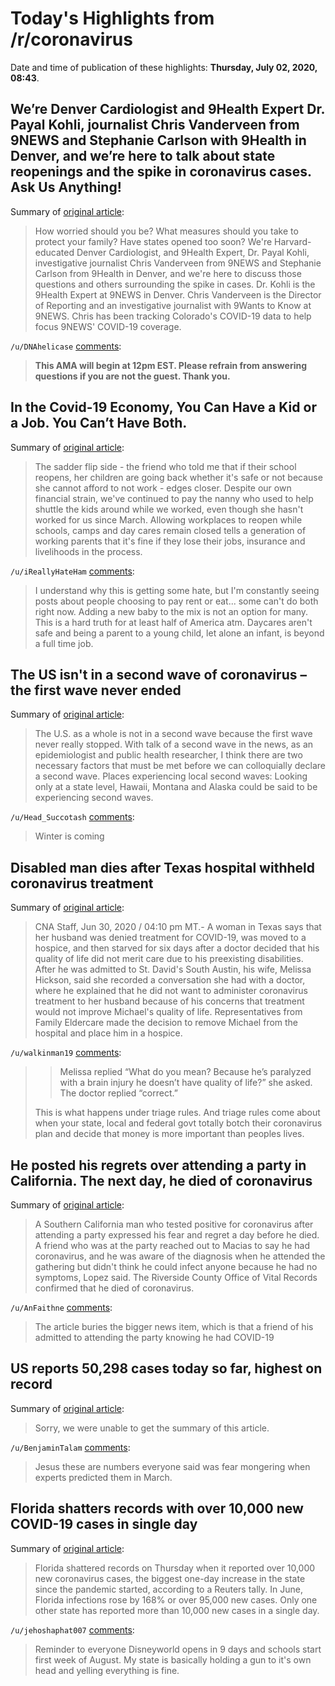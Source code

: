 # Today's Highlights from /r/coronavirus

Date and time of publication of these highlights: **Thursday, July 02, 2020, 08:43**.

## We’re Denver Cardiologist and 9Health Expert Dr. Payal Kohli, journalist Chris Vanderveen from 9NEWS and Stephanie Carlson with 9Health in Denver, and we’re here to talk about state reopenings and the spike in coronavirus cases. Ask Us Anything!

Summary of [original article](https://www.reddit.com/r/Coronavirus/comments/hjyvlp/were_denver_cardiologist_and_9health_expert_dr/):

> How worried should you be? What measures should you take to protect your family? Have states opened too soon? We're Harvard-educated Denver Cardiologist, and 9Health Expert, Dr. Payal Kohli, investigative journalist Chris Vanderveen from 9NEWS and Stephanie Carlson from 9Health in Denver, and we're here to discuss those questions and others surrounding the spike in cases. Dr. Kohli is the 9Health Expert at 9NEWS in Denver. Chris Vanderveen is the Director of Reporting and an investigative journalist with 9Wants to Know at 9NEWS. Chris has been tracking Colorado's COVID-19 data to help focus 9NEWS' COVID-19 coverage.

`/u/DNAhelicase` [comments](https://www.reddit.com/r/Coronavirus/comments/hjyvlp/were_denver_cardiologist_and_9health_expert_dr/):

> **This AMA will begin at 12pm EST. Please refrain from answering questions if you are not the guest. Thank you.**

## In the Covid-19 Economy, You Can Have a Kid or a Job. You Can’t Have Both.

Summary of [original article](https://www.nytimes.com/2020/07/02/business/covid-economy-parents-kids-career-homeschooling.html):

> The sadder flip side - the friend who told me that if their school reopens, her children are going back whether it's safe or not because she cannot afford to not work - edges closer. Despite our own financial strain, we've continued to pay the nanny who used to help shuttle the kids around while we worked, even though she hasn't worked for us since March. Allowing workplaces to reopen while schools, camps and day cares remain closed tells a generation of working parents that it's fine if they lose their jobs, insurance and livelihoods in the process.

`/u/iReallyHateHam` [comments](https://www.reddit.com/r/Coronavirus/comments/hjuklw/in_the_covid19_economy_you_can_have_a_kid_or_a/):

> I understand why this is getting some hate, but I'm constantly seeing posts about people choosing to pay rent or eat... some can't do both right now. Adding a new baby to the mix is not an option for many. This is a hard truth for at least half of America atm. Daycares aren't safe and being a parent to a young child, let alone an infant, is beyond a full time job.

## The US isn't in a second wave of coronavirus – the first wave never ended

Summary of [original article](https://theconversation.com/the-us-isnt-in-a-second-wave-of-coronavirus-the-first-wave-never-ended-141032):

> The U.S. as a whole is not in a second wave because the first wave never really stopped. With talk of a second wave in the news, as an epidemiologist and public health researcher, I think there are two necessary factors that must be met before we can colloquially declare a second wave. Places experiencing local second waves: Looking only at a state level, Hawaii, Montana and Alaska could be said to be experiencing second waves.

`/u/Head_Succotash` [comments](https://www.reddit.com/r/Coronavirus/comments/hjq2a9/the_us_isnt_in_a_second_wave_of_coronavirus_the/):

> Winter is coming

## Disabled man dies after Texas hospital withheld coronavirus treatment

Summary of [original article](https://www.catholicnewsagency.com/news/disabled-man-dies-after-texas-hospital-withheld-coronavirus-treatment-55434):

> CNA Staff, Jun 30, 2020 / 04:10 pm MT.- A woman in Texas says that her husband was denied treatment for COVID-19, was moved to a hospice, and then starved for six days after a doctor decided that his quality of life did not merit care due to his preexisting disabilities. After he was admitted to St. David's South Austin, his wife, Melissa Hickson, said she recorded a conversation she had with a doctor, where he explained that he did not want to administer coronavirus treatment to her husband because of his concerns that treatment would not improve Michael's quality of life. Representatives from Family Eldercare made the decision to remove Michael from the hospital and place him in a hospice.

`/u/walkinman19` [comments](https://www.reddit.com/r/Coronavirus/comments/hjtl8s/disabled_man_dies_after_texas_hospital_withheld/):

> > Melissa replied “What do you mean? Because he’s paralyzed with a brain injury he doesn’t have quality of life?” she asked. The doctor replied “correct.” 
> 
> This is what happens under triage rules. And triage rules come about when your state, local and federal govt totally botch their coronavirus plan and decide that money is more important than peoples lives.

## He posted his regrets over attending a party in California. The next day, he died of coronavirus

Summary of [original article](https://www.mercurynews.com/2020/07/02/he-posted-his-regrets-over-attending-a-party-in-california-the-next-day-he-died-of-coronavirus/):

> A Southern California man who tested positive for coronavirus after attending a party expressed his fear and regret a day before he died. A friend who was at the party reached out to Macias to say he had coronavirus, and he was aware of the diagnosis when he attended the gathering but didn't think he could infect anyone because he had no symptoms, Lopez said. The Riverside County Office of Vital Records confirmed that he died of coronavirus.

`/u/AnFaithne` [comments](https://www.reddit.com/r/Coronavirus/comments/hjvimw/he_posted_his_regrets_over_attending_a_party_in/):

> The article buries the bigger news item, which is that a friend  of his admitted to attending the party knowing he had COVID-19

## US reports 50,298 cases today so far, highest on record

Summary of [original article](https://www.worldometers.info/coronavirus/usa/oregon/):

> Sorry, we were unable to get the summary of this article.

`/u/BenjaminTalam` [comments](https://www.reddit.com/r/Coronavirus/comments/hjmppl/us_reports_50298_cases_today_so_far_highest_on/):

> Jesus these are numbers everyone said was fear mongering when experts predicted them in March.

## Florida shatters records with over 10,000 new COVID-19 cases in single day

Summary of [original article](https://www.reuters.com/article/us-health-coronavirus-usa-florida/florida-shatters-records-with-over-10000-new-covid-19-cases-in-single-day-idUSKBN243299):

> Florida shattered records on Thursday when it reported over 10,000 new coronavirus cases, the biggest one-day increase in the state since the pandemic started, according to a Reuters tally. In June, Florida infections rose by 168% or over 95,000 new cases. Only one other state has reported more than 10,000 new cases in a single day.

`/u/jehoshaphat007` [comments](https://www.reddit.com/r/Coronavirus/comments/hjyekw/florida_shatters_records_with_over_10000_new/):

> Reminder to everyone Disneyworld opens in 9 days and schools start first week of August.  My state is basically holding a gun to it's own head and yelling everything is fine.

